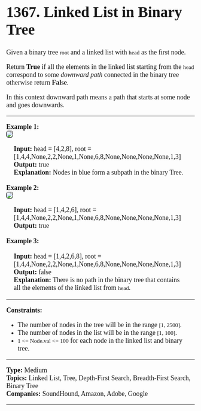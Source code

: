 <div style = "font-size: 18px; font-family: Times New Roman">
    <h1 style = "font-size: 40px">
        1367. Linked List in Binary Tree
    </h1>
    <div>
        <p>
            Given a binary tree <code style = "font-family: Times New Roman">root</code> and a linked list with <code style = "font-family: Times New Roman">head</code> as the first node. 
        </p>
        <p>
            Return <b>True</b> if all the elements in the linked list starting from the <code style = "font-family: Times New Roman">head</code> correspond to some <i>downward path</i> connected in the binary tree otherwise return <b>False</b>.
        </p>
        <p>
            In this context downward path means a path that starts at some node and goes downwards.
        </p>
    </div>
    <hr>
    <div>
        <div>
            <b> Example 1: </b> <br>
            <img src = "https://assets.leetcode.com/uploads/2020/02/12/sample_1_1720.png", style = "border: 1px solid black; border-radius: 5px">
            <div style = "margin: 20px">
                <b>Input:</b> head = [4,2,8], root = [1,4,4,None,2,2,None,1,None,6,8,None,None,None,None,1,3] <br>
                <b>Output:</b> true <br>
                <b>Explanation:</b> Nodes in blue form a subpath in the binary Tree.
            </div>
        </div>
        <div>
            <b> Example 2: </b> <br>
            <img src = "https://assets.leetcode.com/uploads/2020/02/12/sample_2_1720.png", style = "border: 1px solid black; border-radius: 5px">
            <div style = "margin: 20px">
                <b>Input:</b> head = [1,4,2,6], root = [1,4,4,None,2,2,None,1,None,6,8,None,None,None,None,1,3] <br>
                <b>Output:</b> true <br>
            </div>
        </div>
        <div>
            <b> Example 3: </b> <br>
            <div style = "margin: 20px">
                <b>Input:</b> head = [1,4,2,6,8], root = [1,4,4,None,2,2,None,1,None,6,8,None,None,None,None,1,3] <br>
                <b>Output:</b> false <br>
                <b>Explanation:</b> There is no path in the binary tree that contains all the elements of the linked list from <code style = "font-family: Times New Roman">head</code>.
            </div>
        </div>
    </div>
    <hr>
    <div>
        <b> Constraints: </b><br>
        <ul>
            <li>
                The number of nodes in the tree will be in the range <code style = "font-family: Times New Roman">[1, 2500]</code>.
            </li>
            <li>
                The number of nodes in the list will be in the range <code style = "font-family: Times New Roman">[1, 100]</code>.
            </li>
            <li>
                <code style = "font-family: Times New Roman">1 <= Node.val <= 100</code> for each node in the linked list and binary tree.
            </li>
        </ul>
    </div> 
    <hr>
    <div>
        <b> Type: </b> Medium
        <div>
            <b> Topics: </b> Linked List, Tree, Depth-First Search, Breadth-First Search, Binary Tree
        </div>
        <div>
            <b> Companies:</b> SoundHound, Amazon, Adobe, Google
        </div>
    </div>
    <hr>
</div>